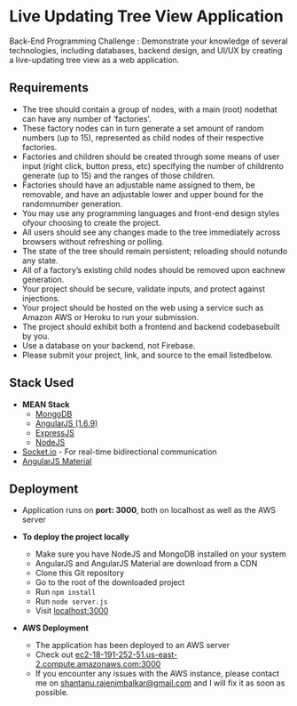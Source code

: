 # Live Updating Tree View Application
Back-End Programming Challenge : Demonstrate your knowledge of several technologies, including databases, backend design, and UI/UX by creating a live-updating tree view as a web application.

## Requirements
- The ​tree ​should ​contain ​a ​group ​of ​nodes, ​with ​a main ​(root) ​node ​that ​can ​have ​any ​number ​of ‘factories’.
- These ​factory ​nodes ​can ​in ​turn ​generate ​a ​set amount ​of ​random ​numbers ​(up ​to ​15), represented ​as ​child ​nodes ​of ​their ​respective factories.
- Factories ​and ​children ​should ​be ​created through ​some ​means ​of ​user ​input ​(right ​click, button ​press, ​etc) ​specifying ​the ​number ​of children ​to ​generate ​(up ​to ​15) ​and ​the ​ranges ​of those ​children.
- Factories ​should ​have ​an ​adjustable ​name assigned ​to ​them, ​be ​removable, ​and ​have ​an adjustable ​lower ​and ​upper ​bound ​for ​the random ​number ​generation.
- You ​may ​use ​any ​programming ​languages ​and front-end ​design ​styles ​of ​your ​choosing ​to create ​the ​project.
- All ​users ​should ​see ​any ​changes ​made ​to the ​tree ​immediately ​across ​browsers without ​refreshing ​or ​polling.
- The ​state ​of ​the ​tree ​should ​remain persistent; ​reloading ​should ​not ​undo ​any state.
- All ​of ​a ​factory’s ​existing ​child ​nodes ​should be ​removed ​upon ​each ​new ​generation.
- Your ​project ​should ​be ​secure, ​validate inputs, ​and ​protect ​against ​injections.
- Your ​project ​should ​be ​hosted ​on ​the ​web using ​a ​service ​such ​as ​Amazon ​AWS ​or Heroku ​to ​run ​your ​submission.
- The ​project ​should ​exhibit ​both ​a ​frontend and ​backend ​codebase ​built ​by ​you.
- Use ​a ​database ​on ​your ​backend, ​not ​Firebase.
- Please ​submit ​your ​project, ​link, ​and ​source to ​the ​email ​listed ​below.

## Stack Used
+ **MEAN Stack**
	+ [MongoDB](https://www.mongodb.com/) 
	+ [AngularJS (1.6.9)](https://angularjs.org/) 
	+ [ExpressJS](https://expressjs.com/)
	+ [NodeJS](https://nodejs.org/en/)
+ [Socket.io](https://socket.io/) - For real-time bidirectional communication
+ [AngularJS Material](https://material.angularjs.org/)

## Deployment
+ Application runs on **port: 3000**, both on localhost as well as the AWS server
+ **To deploy the project locally**
	+ Make sure you have NodeJS and MongoDB installed on your system
	+ AngularJS and AngularJS Material are download from a CDN
	+ Clone this Git repository
	+ Go to the root of the downloaded project
	+ Run `npm install`
	+ Run `node server.js`
	+ Visit [localhost:3000](localhost:3000)

+ **AWS Deployment**
	+ The application has been deployed to an AWS server
	+ Check out [ec2-18-191-252-51.us-east-2.compute.amazonaws.com:3000](ec2-18-191-252-51.us-east-2.compute.amazonaws.com:3000)
	+ If you encounter any issues with the AWS instance, please contact me on shantanu.rajenimbalkar@gmail.com and I will fix it as soon as possible.